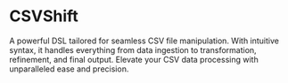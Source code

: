 # CSVShift
A powerful DSL tailored for seamless CSV file manipulation. With intuitive syntax, it handles everything from data ingestion to transformation, refinement, and final output. Elevate your CSV data processing with unparalleled ease and precision.
